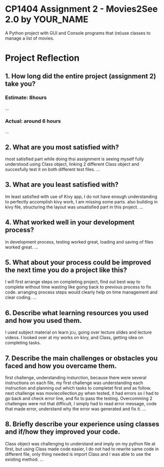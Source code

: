 # CP1404 Assignment 2 - Movies2See 2.0 by YOUR_NAME

A Python project with GUI and Console programs that (re)use classes to manage a list of movies.

# Project Reflection

## 1. How long did the entire project (assignment 2) take you?

### Estimate: 8hours

...

### Actual: around 6 hours

...

## 2. What are you most satisfied with?
most satisfied part while doing thsi assignment is seeing myself fully understood using Class object, linking 2 different Class object and succesfully test it on both different test files.
...

## 3. What are you least satisfied with?
Im least satisfied with use of Kivy app, I do not have enough understanding to perfectly accomplish kivy work, I am missing some parts. also building in kivy file, structuring the layout was unsatisfied part in this project.
...

## 4. What worked well in your development process?
in development process, testing worked great, loading and saving of files worked great.
...

## 5. What about your process could be improved the next time you do a project like this?
I will first arrange steps on completing project, find out best way to complete without time wasting like going back to previous process to fix code. arranging process steps would clearly help on time management and clear coding.
...

## 6. Describe what learning resources you used and how you used them.
I used subject material on learn jcu, going over lecture slides and lecture videos. I looked over at my works on kivy, and Class, getting idea on completing tasks.

## 7. Describe the main challenges or obstacles you faced and how you overcame them.
first challenge, understanding insturction, because there were several instructions on each file, my first challenge was understanding each instruction and planning out which tasks to completet first and as follow. next challenge was moviecollection.py when tested, it had errors so I had to go back and check error line, and fix to pass the testing.
Overcomming 2 challenges were not that difficult, I simply had to read error message, code that made error, understand why the error was generated and fix it.
...

## 8. Briefly describe your experience using classes and if/how they improved your code.
Class object was challenging to understand and imply on my python file at first, but using Class made code easier, I do not had to rewrite same code in different file, only thing needed is import Class and I was able to use the existing method.
...
